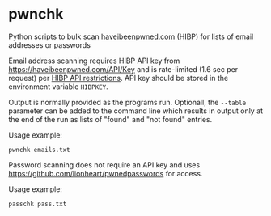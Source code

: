 # pwnchk


Python scripts to bulk scan [haveibeenpwned.com](https://haveibeenpwned.com) (HIBP) for lists of email addresses or passwords

Email address scanning requires HIBP API key from https://haveibeenpwned.com/API/Key and is rate-limited (1.6 sec per request) per [HIBP API restrictions](https://haveibeenpwned.com/API/v3#RateLimiting). API key should be stored in the environment variable `HIBPKEY`.

Output is normally provided as the programs run. Optionall, the `--table` parameter can be added
to the command line which results in output only at the end of the run as lists of "found" and
"not found" entries. 

Usage example:

    pwnchk emails.txt

Password scanning does not require an API key and uses https://github.com/lionheart/pwnedpasswords for access.   

Usage example:

    passchk pass.txt
